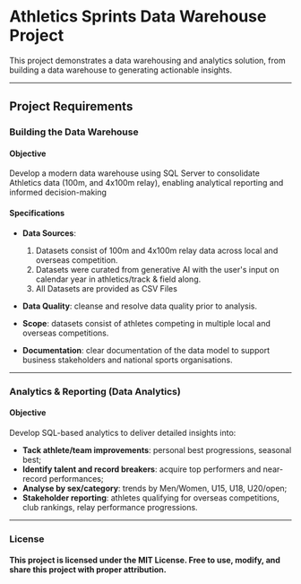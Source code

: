 # Athletics Sprints Data Warehouse Project

This project demonstrates a data warehousing and analytics solution, from building a data warehouse to generating actionable insights. 

---

## Project Requirements

### Building the Data Warehouse 

#### Objective
Develop a modern data warehouse using SQL Server to consolidate Athletics data (100m, and 4x100m relay),  enabling analytical reporting and informed decision-making

#### Specifications
- **Data Sources**: 
  1. Datasets consist of 100m and 4x100m relay data across local and overseas competition.
  2. Datasets were curated from generative AI with the user's input on calendar year in athletics/track & field along.
  3. All Datasets are provided as CSV Files

- **Data Quality**: cleanse and resolve data quality prior to analysis.
- **Scope**: datasets consist of athletes competing in multiple local and overseas competitions.
- **Documentation**: clear documentation of the data model to support business stakeholders and national sports organisations.

---

### Analytics & Reporting (Data Analytics)

#### Objective
Develop SQL-based analytics to deliver detailed insights into:
- **Tack athlete/team improvements**: personal best progressions, seasonal best;
- **Identify talent and record breakers**: acquire top performers and near-record performances;
- **Analyse by sex/category**: trends by Men/Women, U15, U18, U20/open;
- **Stakeholder reporting**: athletes qualifying for overseas competitions, club rankings, relay performance progressions.

---

### License

#### This project is licensed under the MIT License. Free to use, modify, and share this project with proper attribution.
